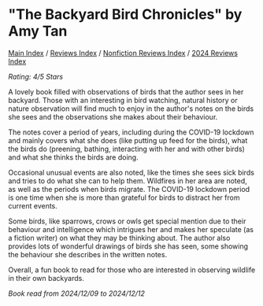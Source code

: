 # "The Backyard Bird Chronicles" by Amy Tan

[Main Index](../../../README.md) / [Reviews Index](../../README.md) / [Nonfiction Reviews Index](../README.md) / [2024 Reviews Index](README.md)

*Rating: 4/5 Stars*

A lovely book filled with observations of birds that the author sees in her backyard. Those with an interesting in bird watching, natural history or nature observation will find much to enjoy in the author's notes on the birds she sees and the observations she makes about their behaviour.

The notes cover a period of years, including during the COVID-19 lockdown and mainly covers what she does (like putting up feed for the birds), what the birds do (preening, bathing, interacting with her and with other birds) and what she thinks the birds are doing.

Occasional unusual events are also noted, like the times she sees sick birds and tries to do what she can to help them. Wildfires in her area are noted, as well as the periods when birds migrate. The COVID-19 lockdown period is one time when she is more than grateful for birds to distract her from current events.

Some birds, like sparrows, crows or owls get special mention due to their behaviour and intelligence which intrigues her and makes her speculate (as a fiction writer) on what they may be thinking about. The author also provides lots of wonderful drawings of birds she has seen, some showing the behaviour she describes in the written notes.

Overall, a fun book to read for those who are interested in observing wildlife in their own backyards.

*Book read from 2024/12/09 to 2024/12/12*
